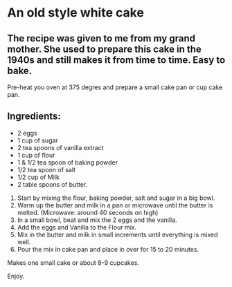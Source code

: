 # An old style white cake

## The recipe was given to me from my grand mother. She used to prepare this cake in the 1940s and still makes it from time to time. Easy to bake.

Pre-heat you oven at 375 degres and prepare a small cake pan or cup cake pan.

## Ingredients:
- 2 eggs
- 1 cup of sugar
- 2 tea spoons of vanilla extract
- 1 cup of flour
- 1 & 1/2 tea spoon of baking powder
- 1/2 tea spoon of salt
- 1/2 cup of Milk
- 2 table spoons of butter.

1. Start by mixing the flour, baking powder, salt and sugar in a big bowl.
2. Warm up the butter and milk in a pan or microwave until the butter is melted.
    (Microwave: around 40 seconds on high)
3. In a small bowl, beat and mix the 2 eggs and the vanilla.
4. Add the eggs and Vanilla to the Flour mix. 
5. Mix in the butter and milk in small increments until everything is mixed well.
6. Pour the mix in cake pan and place in over for 15 to 20 minutes.

Makes one small cake or about 8-9 cupcakes.

Enjoy.
